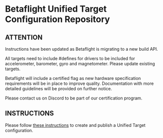 # Betaflight Unified Target Configuration Repository


## ATTENTION

Instructions have been updated as Betaflight is migrating to a new build API.

All targets need to include #defines for drivers to be included for accelerometer, barometer, gyro and magnetometer. Please update existing targets.

Betaflight will include a certified flag as new hardware specification requirements will be in place to improve quality. Documentation with more detailed guidelines will be provided on further notice.

Please contact us on Discord to be part of our certification program.

## INSTRUCTIONS

Please follow [these instructions](https://github.com/betaflight/betaflight/blob/master/docs/TargetMaintenance/CreatingAUnifiedTarget.md) to create and publish a Unified Target configuration.
